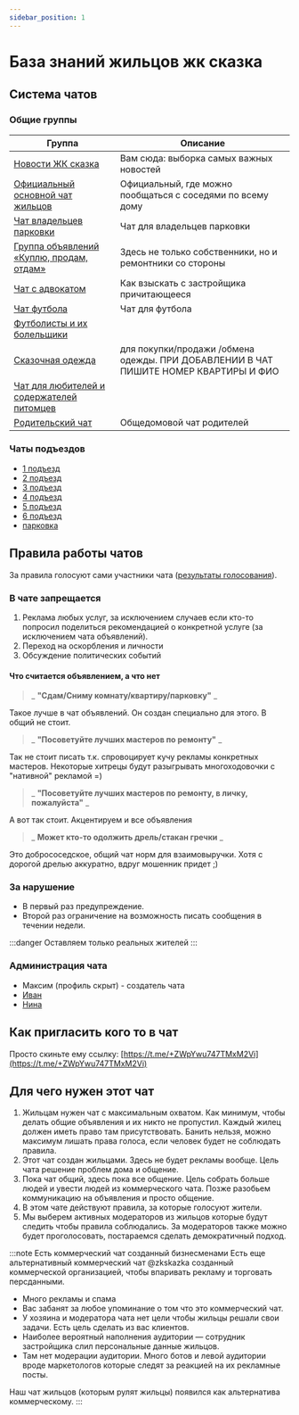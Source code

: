 ```yaml
---
sidebar_position: 1
---
```


# База знаний жильцов жк сказка

## Система чатов

### Общие группы

| Группа                                                                      | Описание                                                                             |
|-----------------------------------------------------------------------------|--------------------------------------------------------------------------------------|
| [Новости ЖК сказка](https://t.me/novostySkazka)                             | Вам сюда: выборка самых важных новостей                                              |
| [Официальный основной чат жильцов](https://t.me/+ZWpYwu747TMxM2Vi)          | Официальный, где можно пообщаться с соседями по всему дому                           |
| [Чат владельцев парковки](https://t.me/+pNUwBkaX-Y9iNDUy)                   | Чат для владельцев парковки                                                          |
| [Группа объявлений «Куплю, продам, отдам»](https://t.me/+OeEeTr2odoliNWFi)  | Здесь не только собственники, но и ремонтники со стороны                             |
| [Чат с адвокатом](https://t.me/+y1gZO_GVGRg5MWEy)                           | Как взыскать с застройщика причитающееся                                             |
| [Чат футбола](https://t.me/+90r7shFy5NNhYzli)                               | Чат для футбола                                                                      |
| [Футболисты и их болельщики](https://t.me/+90r7shFy5NNhYzli)                |                                                                                      |
| [Сказочная одежда](https://t.me/+p7ebhIvDuhZmMDNi)                          | для покупки/продажи /обмена одежды. ПРИ ДОБАВЛЕНИИ В ЧАТ ПИШИТЕ НОМЕР КВАРТИРЫ И ФИО |
| [Чат для любителей и содержателей питомцев](https://t.me/+JIZ5Q6Z1BKs0YmMy) |                                                                                      |
| [Родительский чат](https://t.me/+9Y4x4jLyfohhMGEy)                          | Общедомовой чат родителей                                                            |

### Чаты подъездов

- [1 подъезд](https://t.me/+W16ZIi_TMi03MzFi)
- [2 подъезд](https://t.me/+eVQfR3FgoTpkYWUy)
- [3 подъезд](https://t.me/+OLR8a0cZJroyY2Vi)
- [4 подъезд](https://t.me/+agK2iua0D88yY2Qy)
- [5 подъезд](https://t.me/+1VPHHv5SM3U0Yzhi)
- [6 подъезд](https://t.me/+6TyFFbI1Nws4OTZi)
- [парковка](https://t.me/+pNUwBkaX-Y9iNDUy)

## Правила работы чатов

За правила голосуют сами участники чата ([результаты голосования](https://t.me/c/1610877642/16548)).

### В чате запрещается

1. Реклама любых услуг, за исключением случаев если кто-то попросил поделиться рекомендацией о конкретной услуге (за
   исключением чата объявлений).
2. Переход на оскорбления и личности
3. Обсуждение политических событий

#### Что считается объявлением, а что нет
> _ __"Сдам/Сниму комнату/квартиру/парковку"__ _

Такое лучше в чат объявлений. Он создан специально для этого. В общий не стоит.


> _ __"Посоветуйте лучших мастеров по ремонту"__ _

Так не стоит писать т.к. спровоцирует кучу рекламы конкретных мастеров. 
Некоторые хитрецы будут разыгрывать многоходовочки с "нативной" рекламой =)

> _ __"Посоветуйте лучших мастеров по ремонту, в личку, пожалуйста"__ _
 
А вот так стоит. Акцентируем и все объявления 

> _ __Может кто-то одолжить дрель/стакан гречки__ _

Это добрососедское, общий чат норм для взаимовыручки. Хотя с дорогой дрелью аккуратно, вдруг мошенник придет ;)

### За нарушение

- В первый раз предупреждение.
- Второй раз ограничение на возможность писать сообщения в течении недели.

:::danger
Оставляем только реальных жителей
:::

### Администрация чата

- Максим (профиль скрыт) - создатель чата
- [Иван](https://t.me/northleshiy)
- [Нина](https://t.me/Nina_Tertyshnik)

## Как пригласить кого то в чат

Просто скиньте ему ссылку: [https://t.me/+ZWpYwu747TMxM2Vi](https://t.me/+ZWpYwu747TMxM2Vi)

## Для чего нужен этот чат

1. Жильцам нужен чат с максимальным охватом. Как минимум, чтобы делать общие объявления и их никто не пропустил. Каждый
   жилец должен иметь право там присутствовать. Банить нельзя, можно максимум
   лишать права голоса, если человек будет не соблюдать правила.
2. Этот чат создан жильцами. Здесь не будет рекламы вообще. Цель чата решение проблем дома и общение.
3. Пока чат общий, здесь пока все общение. Цель собрать больше людей и увести людей из коммерческого чата. Позже
   разобьем коммуникацию на объявления и просто общение.
4. В этом чате действуют правила, за которые голосуют жители.
5. Мы выберем активных модераторов из жильцов которые будут следить чтобы правила соблюдались. За модераторов также
   можно будет проголосовать, постараемся сделать демократичный подход.

:::note Есть коммерческий чат созданный бизнесменами
Есть еще альтернативный коммерческий чат @zkskazka созданный коммерческой организацией, чтобы впаривать рекламу и
торговать персданными.

- Много рекламы и спама
- Вас забанят за любое упоминание о том что это коммерческий чат.
- У хозяина и модератора чата нет цели чтобы жильцы решали свои задачи. Есть цель сделать из вас клиентов.
- Наиболее вероятный наполнения аудитории — сотрудник застройщика слил персональные данные жильцов.
- Там нет модерации аудитории. Много ботов и левой аудитории вроде маркетологов которые следят за реакцией на их
  рекламные посты.

Наш чат жильцов (которым рулят жильцы) появился как альтернатива коммерческому.
:::
